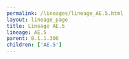 ```yaml
---
permalink: /lineages/lineage_AE.5.html
layout: lineage_page
title: Lineage AE.5
lineage: AE.5
parent: B.1.1.306
children: ['AE.5']
---
```

